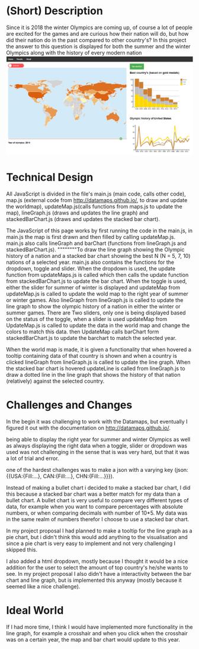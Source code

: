 # (Short) Description
Since it is 2018 the winter Olympics are coming up, of course a lot of people are excited for the games and are curious how their nation will do, but how did their nation do in the past compared to other country's? In this project the answer to this question is displayed for both the summer and the winter Olympics along with the history of every modern nation
![alt text](Project/doc/screenshot.png)

# Technical Design

All JavaScript is divided in the file's main.js (main code, calls other code), map.js (external code from http://datamaps.github.io/, to draw and update the worldmap), updateMap.js(calls functions from maps.js to update the map), lineGraph.js (draws and updates the line graph) and stackedBarChart.js (draws and updates the stacked bar chart).

The JavaScript of this page works by first running the code in the main.js, in main.js the map is first drawn and then filled by calling updateMap.js. main.js also calls lineGraph and barChart (functions from lineGraph.js and stackedBarChart.js).
""""""""To draw the line graph showing the Olympic history of a nation and a stacked bar chart showing the best N (N = 5, 7, 10) nations of a selected year. main.js also contains the functions for the dropdown, toggle and slider.
When the dropdown is used, the update function from updateMaps.js is called which then calls the update function from stackedBarChart.js to update the bar chart.
When the toggle is used, either the slider for summer of winter is displayed and updateMap from updateMap.js is called to update the wold map to the right year of summer or winter games. Also lineGraph from lineGraph.js is called to update the line graph to show the olympic history of a nation in either the winter or summer games.
There are Two sliders, only one is being displayed based on the status of the toggle, when a slider is used updateMap from UpdateMap.js is called to update the data in the world map and change the colors to match this data. then UpdateMap calls barChart form stackedBarChart.js to update the barchart to match the selected year.

When the world map is made, it is given a functionality that when hovered a tooltip containing data of that country is shown and when a country is clicked lineGraph from lineGraph.js is called to update the line graph.
When the stacked bar chart is hovered updateLine is called from lineGraph.js to draw a dotted line in the line graph that shows the history of that nation (relatively) against the selected country.

# Challenges and Changes

In the begin it was challenging to work with the Datamaps, but eventually I figured it out with the documentation on http://datamaps.github.io/.

being able to display the right year for summer and winter Olympics as well as always displaying the right data when a toggle, slider or dropdown was used was not challenging in the sense that is was very hard, but that it was a lot of trial and error.

one of the hardest challenges was to make a json with a varying key (json:{{USA:{Fill:...}, CAN:{Fill:...}, CHN:{Fill:...}}}).

Instead of making a bullet chart i decided to make a stacked bar chart, I did this because a stacked bar chart was a better match for my data than a bullet chart. A bullet chart is very useful to compare very different types of data, for example when you want to compare percentages with absolute numbers, or when comparing decimals with number of 10*5. My data was in the same realm of numbers therefor I choose to use a stacked bar chart.

In my project proposal I had planned to make a tooltip for the line graph as a pie chart, but i didn't think this would add anything to the visualisation and since a pie chart is very easy to implement and not very challenging I skipped this.

I also added a html dropdown, mostly because I thought it would be a nice addition for the user to select the amount of top country's he/she wants to see. In my project proposal I also didn't have a interactivity between the bar chart and line graph, but is implemented this anyway (mostly because it seemed like a nice challenge).

# Ideal World
If I had more time, I think I would have implemented more functionality in the line graph, for example a crosshair and when you click when the crosshair was on a certain year, the map and bar chart would update to this year.
